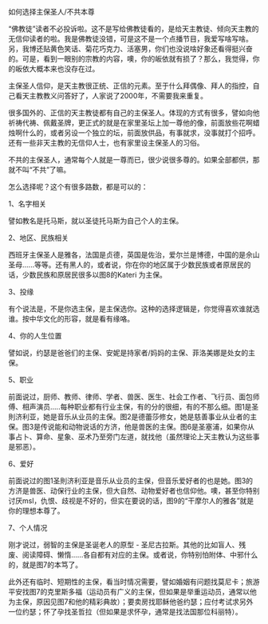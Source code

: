 如何选择主保圣人/不共本尊

“佛教徒”读者不必投诉啦。这不是写给佛教徒看的，是给天主教徒、倾向天主教的无信仰读者的啦。我是佛教徒没错，可是这不是一个点播节目，我爱写啥写啥。另，我博还贴黄色笑话、菊花巧克力、活塞男，你们也没说啥好象还看得挺兴奋的。可是，看到一眼别的宗教的内容，噢，你的皈依就有损了？那么，我觉得，你的皈依大概本来也没存在过。

主保圣人信仰，是天主教很正统、正信的元素。至于什么拜偶像、拜人的指控，自己看天主教教义问答好了，人家说了2000年，不需要我来重复。

很多国外的、正信的天主教徒都有自己的主保圣人。体现的方式有很多，譬如向他祈祷代祷、佩戴圣牌，更正式的就是在家里圣坛上加一尊他的像，前面放些花啊蜡烛啊什么的，或者另设一个独立的坛，前面放供品，有事就求，没事就打个招呼。还有一些非天主教的无信仰人士，也有家里设主保圣人的习俗。

不共的主保圣人，通常每个人就是一尊而已，很少说很多尊的。如果全部都供，那就不叫“不共”了嘛。

怎么选择呢？这个有很多路数，都是可以的：

1、名字相关

譬如教名是托马斯，就以圣徒托马斯为自己个人的主保。

2、地区、民族相关

西班牙主保圣人是雅各，法国是贞德，英国是佐治，爱尔兰是博德，中国的是佘山圣母......等等。还有黑人的，或者说，你在你的地区属于少数民族或者原居民的话，少数民族和原居民很多以图8的Kateri 为主保。

3、投缘

有个说法是，不是你选主保，是主保选你。这种的选择逻辑是，你觉得喜欢谁就选谁。按中华文化的形容，就是看有缘咯。

4、你的人生位置

譬如说，约瑟是爸爸们的主保、安妮是持家者/妈妈的主保、菲洛美娜是处女的主保。

5、职业

前面说过，厨师、教师、律师、学者、兽医、医生、社会工作者、飞行员、面包师傅、相声演员.....每种职业都有行业主保，有的分的很细，有的不那么细。图1是圣則济利亚，她是音乐从业员的主保。图2是德蕾莎修女，她是慈善事业从业者的主保。图3是传说能和动物说话的方济，他是兽医的主保。图6是圣塞浦，如果你从事占卜、算命、星象、巫术乃至旁门左道，就找他（虽然理论上天主教认为这些事是邪恶）。

6、爱好

前面说过的图1圣則济利亚是音乐从业员的主保，但音乐爱好者的也是她。图3的方济是兽医、动保行业的主保，但大自然、动物爱好者也信仰他。噢，甚至你特别讨厌msl，仇恨、歧视是不好的，但实在要说的话，图9的“干摩尔人的雅各”就是你的理想本尊了。

7、个人情况

刚才说过，弱智的主保是圣诞老人的原型 - 圣尼古拉斯。其他的比如盲人、残废、阅读障碍、懒惰......各自都有对应的主保。或者说，你特别怕附体、中邪什么的，就是图7的本笃了。

此外还有临时、短期性的主保，看当时情况需要，譬如婚姻有问题找莫尼卡；旅游平安找图7的克里斯多福（运动员有广义的主保，但如果是举重运动员，通常以他为主保，原因见图7和他的精彩典故）；要卖房找耶稣他爸约瑟；应付考试求另外一位约瑟；怀了孕找圣哲拉（但如果是求怀孕，通常是找法国那位科丽特）。
